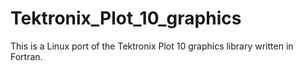 # Tektronix_Plot_10_graphics
This is a Linux port of the Tektronix Plot 10 graphics library written in Fortran.
